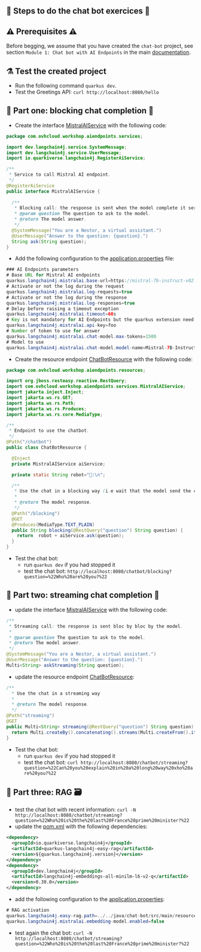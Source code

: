 ## 🤖 Steps to do the chat bot exercices 💬

## ⚠️ Prerequisites ⚠️

Before begging, we assume that you have created the `chat-bot` project, see section `Module 1: Chat bot with AI Endpoints` in the main [documentation](README.md).

## ⚗️ Test the created project

  - Run the following command `quarkus dev`.
  - Test the Greetings API: `curl http://localhost:8080/hello`

## 💬 Part one: blocking chat completion 🛑

  - Create the interface [MistralAIService](../../java/chat-bot/src/main/java/com/ovhcloud/workshop/aiendpoints/services/MistralAIService.java) with the following code:
```java
package com.ovhcloud.workshop.aiendpoints.services;

import dev.langchain4j.service.SystemMessage;
import dev.langchain4j.service.UserMessage;
import io.quarkiverse.langchain4j.RegisterAiService;

/**
 * Service to call Mistral AI endpoint.
 */
@RegisterAiService
public interface MistralAIService {
  
  /**
   * Blocking call: the response is sent when the model complete it server side.
   * @param question The question to ask to the model.
   * @return The model answer.
   */
  @SystemMessage("You are a Nestor, a virtual assistant.")
  @UserMessage("Answer to the question: {question}.")
  String ask(String question);
}
```
  - Add the following configuration to the [application.properties](../../java/chat-bot/src/main/resources/application.properties) file:
```java
### AI Endpoints parameters
# Base URL for Mistral AI endpoints
quarkus.langchain4j.mistralai.base-url=https://mistral-7b-instruct-v02.endpoints.kepler.ai.cloud.ovh.net/api/openai_compat/v1
# Activate or not the log during the request
quarkus.langchain4j.mistralai.log-requests=true
# Activate or not the log during the response
quarkus.langchain4j.mistralai.log-responses=true
# Delay before raising a timeout exception                   
quarkus.langchain4j.mistralai.timeout=60s   
# Key is not mandatory for AI Endpoints but the quarkus extension need it
quarkus.langchain4j.mistralai.api-key=foo
# Number of token to use for answer
quarkus.langchain4j.mistralai.chat-model.max-tokens=1500
# Model to use
quarkus.langchain4j.mistralai.chat-model.model-name=Mistral-7B-Instruct-v0.2
```
  - Create the resource endpoint [ChatBotResource](../../java/chat-bot/src/main/java/com/ovhcloud/workshop/aiendpoints/resources/ChatBotResource.java) with the following code:
```java
package com.ovhcloud.workshop.aiendpoints.resources;

import org.jboss.resteasy.reactive.RestQuery;
import com.ovhcloud.workshop.aiendpoints.services.MistralAIService;
import jakarta.inject.Inject;
import jakarta.ws.rs.GET;
import jakarta.ws.rs.Path;
import jakarta.ws.rs.Produces;
import jakarta.ws.rs.core.MediaType;

/**
 * Endpoint to use the chatbot.
 */
@Path("/chatbot")
public class ChatBotResource {

  @Inject
  private MistralAIService aiService;

  private static String robot="🤖:\n";

  /**
   * Use the chat in a blocking way (i.e wait that the model send the complete response)
   * 
   * @return The model response.
   */
  @Path("/blocking")
  @GET
  @Produces(MediaType.TEXT_PLAIN)
  public String blocking(@RestQuery("question") String question) {
    return  robot + aiService.ask(question);
  }
}
```
  - Test the chat bot:
    - run `quarkus dev` if you had stopped it
    - test the chat bot: `http://localhost:8080/chatbot/blocking?question=%22Who%20are%20you?%22`

## 💬 Part two: streaming chat completion 🔀

  - update the interface [MistralAIService](../../java/chat-bot/src/main/java/com/ovhcloud/workshop/aiendpoints/services/MistralAIService.java) with the following code:
```java
/**
 * Streaming call: the response is sent bloc by bloc by the model.
 * 
 * @param question The question to ask to the model.
 * @return The model answer.
 */
@SystemMessage("You are a Nestor, a virtual assistant.")
@UserMessage("Answer to the question: {question}.")
Multi<String> askStreaming(String question);
```
  - update the resource endpoint [ChatBotResource](../../java/chat-bot/src/main/java/com/ovhcloud/workshop/aiendpoints/resources/ChatBotResource.java):
```java
/**
  * Use the chat in a streaming way
  * 
  * @return The model response.
  */
@Path("streaming")
@GET
public Multi<String> streaming(@RestQuery("question") String question) {
  return Multi.createBy().concatenating().streams(Multi.createFrom().item(robot), aiService.askStreaming(question));
}
```
  - Test the chat bot:
    - run `quarkus dev` if you had stopped it
    - test the chat bot: `curl http://localhost:8080/chatbot/streaming?question=%22Can%20you%20explain%20in%20a%20long%20way%20xho%20are%20you?%22`

## 💬 Part three: RAG 🗃️

  - test the chat bot with recent information: `curl -N http://localhost:8080/chatbot/streaming?question=%22Who%20is%20the%20last%20France%20prime%20minister?%22`
  - update the [pom.xml](../../java/chat-bot/pom.xml) with the following dependencies:
```xml
<dependency>
  <groupId>io.quarkiverse.langchain4j</groupId>
  <artifactId>quarkus-langchain4j-easy-rag</artifactId>
  <version>${quarkus.langchain4j.version}</version>
</dependency>
<dependency>
  <groupId>dev.langchain4j</groupId>
  <artifactId>langchain4j-embeddings-all-minilm-l6-v2-q</artifactId>
  <version>0.30.0</version>
</dependency>
```
  - add the following configuration to the [application.properties](../../java/chat-bot/src/main/resources/application.properties):
```java
# RAG activation
quarkus.langchain4j.easy-rag.path=../../java/chat-bot/src/main/resources/rag
quarkus.langchain4j.mistralai.embedding-model.enabled=false
```
  - test again the chat bot: `curl -N http://localhost:8080/chatbot/streaming?question=%22Who%20is%20the%20last%20France%20prime%20minister?%22`
